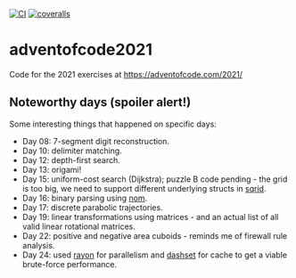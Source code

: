 [![CI](https://github.com/lpenz/adventofcode2021/workflows/CI/badge.svg)](https://github.com/lpenz/adventofcode2021/actions)
[![coveralls](https://coveralls.io/repos/github/lpenz/adventofcode2021/badge.svg?branch=main)](https://coveralls.io/github/lpenz/adventofcode2021?branch=main)

# adventofcode2021

Code for the 2021 exercises at https://adventofcode.com/2021/


## Noteworthy days (spoiler alert!)

Some interesting things that happened on specific days:

- Day 08: 7-segment digit reconstruction.
- Day 10: delimiter matching.
- Day 12: depth-first search.
- Day 13: origami!
- Day 15: uniform-cost search (Dijkstra); puzzle B code pending - the
  grid is too big, we need to support different underlying structs in
  [sqrid].
- Day 16: binary parsing using [nom].
- Day 17: discrete parabolic trajectories.
- Day 19: linear transformations using matrices - and an actual list
  of all valid linear rotational matrices.
- Day 22: positive and negative area cuboids - reminds me of firewall
  rule analysis.
- Day 24: used [rayon] for parallelism and [dashset] for cache to get
  a viable brute-force performance.


[sqrid]: https://github.com/lpenz/sqrid
[nom]: https://github.com/Geal/nom
[rayon]: https://github.com/rayon-rs/rayon
[dashset]: https://github.com/xacrimon/dashmap
